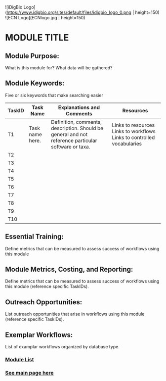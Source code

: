 ![iDigBio Logo](https://www.idigbio.org/sites/default/files/idigbio_logo_0.png | height=150)
![ECN Logo](ECNlogo.jpg | height=150)

# MODULE TITLE

## Module Purpose: 
What is this module for? What data will be gathered?

## Module Keywords: 
Five or six keywords that make searching easier


| TaskID | Task Name | Explanations and Comments | Resources |
|--------|-----------|---------------------------|-----------|
|T1| Task name here.|Definition, comments, description. Should be general and not reference particular software or taxa.| Links to resources  Links to workflows  Links to controlled vocabularies|
|T2||||
|T3||||
|T4||||
|T5||||
|T6||||
|T7||||
|T8||||
|T9||||
|T10||||



## Essential Training: 
Define metrics that can be measured to assess success of workflows using this module

## Module Metrics, Costing, and Reporting: 
Define metrics that can be measured to assess success of workflows using this module (reference specific TaskIDs).

## Outreach Opportunities: 
List outreach opportunities that arise in workflows using this module (reference specific TaskIDs).

## Exemplar Workflows: 
List of examplar workflows organized by database type.

### [Module List](https://entcollnet.github.io/BugFlow/modules/)
### [See main page here](https://entcollnet.github.io/BugFlow/)
